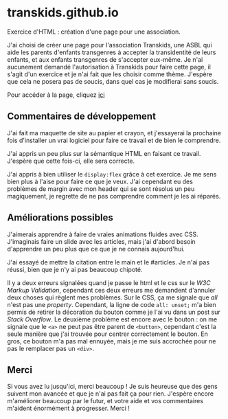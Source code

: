 # transkids.github.io

Exercice d'HTML : création d'une page pour une association.

J'ai choisi de créer une page pour l'association Transkids, une ASBL qui aide les parents d'enfants transgenres à accepter la transidentité de leurs enfants, et aux enfants transgenres de s'accepter eux-même. Je n'ai aucunement demandé l'autorisation à Transkids pour faire cette page, il s'agit d'un exercice et je n'ai fait que les choisir comme thème. J'espère que cela ne posera pas de soucis, dans quel cas je modifierai sans soucis.

Pour accéder à la page, cliquez [ici](https://tanoshiibot.github.io/transkids.github.io/)


## Commentaires de développement

J'ai fait ma maquette de site au papier et crayon, et j'essayerai la prochaine fois d'installer un vrai logiciel pour faire ce travail et de bien le comprendre.

J'ai appris un peu plus sur la sémantique HTML en faisant ce travail. J'espère que cette fois-ci, elle sera correcte.

J'ai appris à bien utiliser le ```display:flex``` grâce à cet exercice. Je me sens bien plus à l'aise pour faire ce que je veux. J'ai cependant eu des problèmes de margin avec mon header qui se sont résolus un peu magiquement, je regrette de ne pas comprendre comment je les ai réparés.


## Améliorations possibles

J'aimerais apprendre à faire de vraies animations fluides avec CSS. J'imaginais faire un slide avec les articles, mais j'ai d'abord besoin d'apprendre un peu plus que ce que je ne connais aujourd'hui.

J'ai essayé de mettre la citation entre le main et le #articles. Je n'ai pas réussi, bien que je n'y ai pas beaucoup chipoté.

Il y a deux erreurs signalées quand je passe le html et le css sur le *W3C Markup Validation*, cependant ces deux erreurs me demandent d'annuler deux choses qui règlent mes problèmes. Sur le CSS, ça me signale que *all* n'est pas une *property*. Cependant, la ligne de code ```all: unset;``` m'a bien permis de retirer la décoration du bouton comme je l'ai vu dans un post sur *Stack Overflow*. Le deuxième problème est encore avec le bouton : on me signale que le ```<a>``` ne peut pas être parent de ```<button>```, cependant c'est la seule manière que j'ai trouvée pour centrer correctement le bouton. En gros, ce bouton m'a pas mal ennuyée, mais je me suis accrochée pour ne pas le remplacer pas un ```<div>```.
  
## Merci

Si vous avez lu jusqu'ici, merci beaucoup !
Je suis heureuse que des gens suivent mon avancée et que je n'ai pas fait ça pour rien.
J'espère encore m'améliorer beaucoup par le futur, et votre aide et vos commentaires m'aident énormément à progresser.
Merci !
